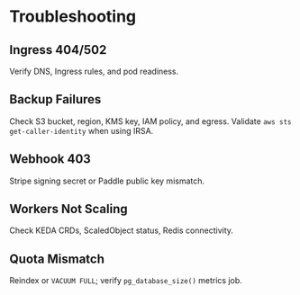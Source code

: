 # Troubleshooting

## Ingress 404/502
Verify DNS, Ingress rules, and pod readiness.

## Backup Failures
Check S3 bucket, region, KMS key, IAM policy, and egress. Validate `aws sts get-caller-identity` when using IRSA.

## Webhook 403
Stripe signing secret or Paddle public key mismatch.

## Workers Not Scaling
Check KEDA CRDs, ScaledObject status, Redis connectivity.

## Quota Mismatch
Reindex or `VACUUM FULL`; verify `pg_database_size()` metrics job.
